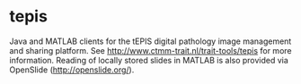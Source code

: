 # tepis

Java and MATLAB clients for the tEPIS digital pathology image management and sharing platform. See http://www.ctmm-trait.nl/trait-tools/tepis for more information. Reading of locally stored slides in MATLAB is also provided via OpenSlide (http://openslide.org/).


